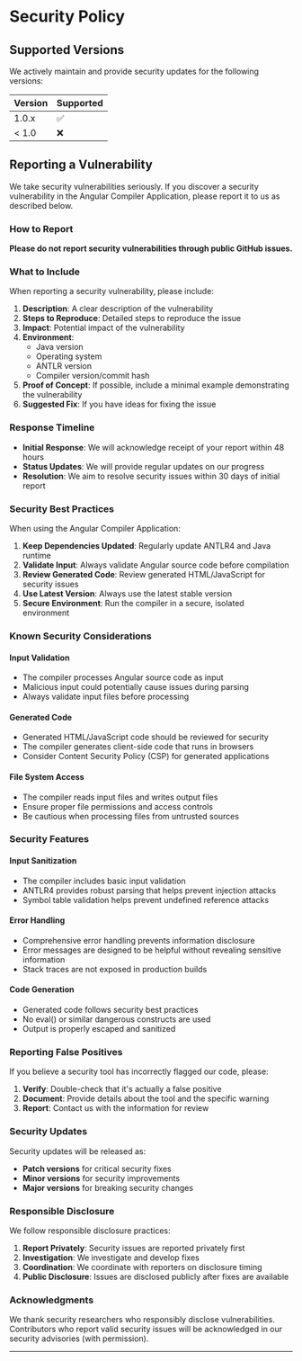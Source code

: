 # Security Policy

## Supported Versions

We actively maintain and provide security updates for the following versions:

| Version | Supported          |
| ------- | ------------------ |
| 1.0.x   | :white_check_mark: |
| < 1.0   | :x:                |


## Reporting a Vulnerability

We take security vulnerabilities seriously. If you discover a security vulnerability in the Angular Compiler Application, please report it to us as described below.

### How to Report

**Please do not report security vulnerabilities through public GitHub issues.**


### What to Include

When reporting a security vulnerability, please include:

1. **Description**: A clear description of the vulnerability
2. **Steps to Reproduce**: Detailed steps to reproduce the issue
3. **Impact**: Potential impact of the vulnerability
4. **Environment**: 
   - Java version
   - Operating system
   - ANTLR version
   - Compiler version/commit hash
5. **Proof of Concept**: If possible, include a minimal example demonstrating the vulnerability
6. **Suggested Fix**: If you have ideas for fixing the issue

### Response Timeline

- **Initial Response**: We will acknowledge receipt of your report within 48 hours
- **Status Updates**: We will provide regular updates on our progress
- **Resolution**: We aim to resolve security issues within 30 days of initial report

### Security Best Practices

When using the Angular Compiler Application:

1. **Keep Dependencies Updated**: Regularly update ANTLR4 and Java runtime
2. **Validate Input**: Always validate Angular source code before compilation
3. **Review Generated Code**: Review generated HTML/JavaScript for security issues
4. **Use Latest Version**: Always use the latest stable version
5. **Secure Environment**: Run the compiler in a secure, isolated environment

### Known Security Considerations

#### Input Validation
- The compiler processes Angular source code as input
- Malicious input could potentially cause issues during parsing
- Always validate input files before processing

#### Generated Code
- Generated HTML/JavaScript code should be reviewed for security
- The compiler generates client-side code that runs in browsers
- Consider Content Security Policy (CSP) for generated applications

#### File System Access
- The compiler reads input files and writes output files
- Ensure proper file permissions and access controls
- Be cautious when processing files from untrusted sources

### Security Features

#### Input Sanitization
- The compiler includes basic input validation
- ANTLR4 provides robust parsing that helps prevent injection attacks
- Symbol table validation helps prevent undefined reference attacks

#### Error Handling
- Comprehensive error handling prevents information disclosure
- Error messages are designed to be helpful without revealing sensitive information
- Stack traces are not exposed in production builds

#### Code Generation
- Generated code follows security best practices
- No eval() or similar dangerous constructs are used
- Output is properly escaped and sanitized

### Reporting False Positives

If you believe a security tool has incorrectly flagged our code, please:

1. **Verify**: Double-check that it's actually a false positive
2. **Document**: Provide details about the tool and the specific warning
3. **Report**: Contact us with the information for review

### Security Updates

Security updates will be released as:
- **Patch versions** for critical security fixes
- **Minor versions** for security improvements
- **Major versions** for breaking security changes

### Responsible Disclosure

We follow responsible disclosure practices:

1. **Report Privately**: Security issues are reported privately first
2. **Investigation**: We investigate and develop fixes
3. **Coordination**: We coordinate with reporters on disclosure timing
4. **Public Disclosure**: Issues are disclosed publicly after fixes are available


### Acknowledgments

We thank security researchers who responsibly disclose vulnerabilities. Contributors who report valid security issues will be acknowledged in our security advisories (with permission).

---
